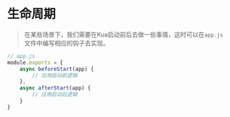 # 生命周期
> 在某些场景下，我们需要在Kua启动前后去做一些事情，这时可以在`app.js`文件中编写相应的钩子去实现。

```javascript
// app.js
module.exports = {
    async beforeStart(app) {
	    // 应用启动前逻辑
    },
    async afterStart(app) {
        // 应用启动后逻辑
    }
}
```

